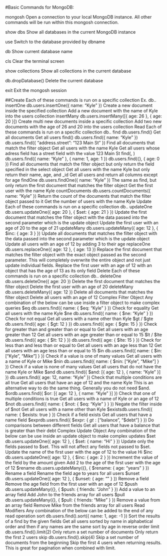 #Basic Commands for MongoDB:

mongosh
Open a connection to your local MongoDB instance. All other commands
will be run within this mongosh connection.

show dbs
Show all databases in the current MongoDB instance

use <dbname>
Switch to the database provided by dbname

db
Show current database name

cls
Clear the terminal screen

show collections
Show all collections in the current database

db.dropDatabase() 
Delete the current database

exit 
Exit the mongosh session

##Create
Each of these commands is run on a specific collection
Ex. db.<collectionName>.<command>
insertOne
db.users.insertOne({ name: “Kyle” })
Create a new document inside the specified collection
Add a new document with the name of Kyle into the users collection
insertMany
db.users.insertMany([{ age: 26 }, { age: 20 }])
Create multi new documents inside a specific collection
Add two new documents with the age of 26 and 20 into the users collection
Read
Each of these commands is run on a specific collection
db.<collectionName>.<command>
find
db.users.find()
Get all documents
Get all users
find(<filterObject>)
db.users.find({ name: “Kyle” })
db.users.find({ “address.street”: “123 Main St” })
Find all documents that match the filter object
Get all users with the name Kyle
Get all users whose adress field has a street field with the value 123 Main St
find(<filterObject>, <selectObject>)
db.users.find({ name: “Kyle” }, { name: 1, age: 1 })
db.users.find({}, { age: 0 })
Find all documents that match the filter object but only
return the field specified in the select object
Get all users with the name Kyle but only return their name, age, and _id
Get all users and return all columns except for age
findOne
db.users.findOne({ name: “Kyle” })
The same as find, but only return the first document that
matches the filter object
Get the first user with the name Kyle
countDocuments
db.users.countDocuments({ name: “Kyle” })
Return the count of the documents that match the filter
object passed to it
Get the number of users with the name Kyle
Update
Each of these commands is run on a specific collection
db.<collectionName>.<command>
updateOne
db.users.updateOne({ age: 20 }, { $set: { age: 21 } })
Update the first document that matches the filter object
with the data passed into the second parameter which is the
update object
Update the first user with an age of 20 to the age of 21
updateMany
db.users.updateMany({ age: 12 }, { $inc: { age: 3 } })
Update all documents that matches the filter object with the
data passed into the second parameter which is the update
object
Update all users with an age of 12 by adding 3 to their age
replaceOne
db.users.replaceOne({ age: 12 }, { age: 13 })
Replace the first document that matches the filter object
with the exact object passed as the second parameter. This
will completely overwrite the entire object and not just
update individual fields. Replace the first user with an age of 12 with an object that has the age of 13 as
its only field
Delete
Each of these commands is run on a specific collection
db.<collectionName>.<command>
deleteOne
db.users.deleteOne({ age: 20 })
Delete the first document that matches the filter object
Delete the first user with an age of 20
deleteMany
db.users.deleteMany({ age: 12 })
Delete all documents that matches the filter object
Delete all users with an age of 12
Complex Filter Object
Any combination of the below can be use inside a filter object to make complex queries
$eq
db.users.find({ name: { $eq: “Kyle” } })
Check for equality
Get all users with the name Kyle
$ne
db.users.find({ name: { $ne: “Kyle” } })
Check for not equal
Get all users with a name other than Kyle
$gt / $gte
db.users.find({ age: { $gt: 12 } })
db.users.find({ age: { $gte: 15 } })
Check for greater than and greater than or equal to
Get all users with an age greater than 12
Get all users with an age greater than or equal to 15
$lt / $lte
db.users.find({ age: { $lt: 12 } })
db.users.find({ age: { $lte: 15 } })
Check for less than and less than or equal to
Get all users with an age less than 12
Get all users with an age less than or equal to 15
$in
db.users.find({ name: { $in: [“Kyle”, “Mike”] } })
Check if a value is one of many values
Get all users with a name of Kyle or Mike
$nin
db.users.find({ name: { $nin: [“Kyle”, “Mike”] } })
Check if a value is none of many values
Get all users that do not have the name Kyle or Mike
$and
db.users.find({ $and: [{ age: 12 }, { name: “Kyle” }] })
db.users.find({ age: 12, name: “Kyle” })
Check that multiple conditions are all true
Get all users that have an age of 12 and the name Kyle
This is an alternative way to do the same thing. Generally you do not need $and.
$ordb.users.find({ $or: [{ age: 12 }, { name: “Kyle” }] })
Check that one of multiple conditions is true
Get all users with a name of Kyle or an age of 12
$not
db.users.find({ name: { $not: { $eq: “Kyle” } } })
Negate the filter inside of $not
Get all users with a name other than Kyle
$existsdb.users.find({ name: { $exists: true } })
Check if a field exists
Get all users that have a name field
$exprdb.users.find({ $expr: { $gt: [“$balance”, “$debt”] } })
Do comparisons between different fields
Get all users that have a balance that is greater than their debt
Complex Update Object
Any combination of the below can be use inside an update object to make complex updates
$set
db.users.updateOne({ age: 12 }, { $set: { name: “Hi” } })
Update only the fields passed to $set. This will not affect
any fields not passed to $set.
Update the name of the first user with the age of 12 to the value Hi
$inc
db.users.updateOne({ age: 12 }, { $inc: { age: 2 } })
Increment the value of the field by the amount given
Add 2 to the age of the first user with the age of 12
$rename
db.users.updateMany({}, { $rename: { age: “years” } })
Rename a field
Rename the field age to years for all users
$unset
db.users.updateOne({ age: 12 }, { $unset: { age: “” } })
Remove a field
Remove the age field from the first user with an age of 12
$push
db.users.updateMany({}, { $push: { friends: “John” } })
Add a value to an array field
Add John to the friends array for all users
$pull
db.users.updateMany({}, { $pull: { friends: “Mike” } })
Remove a value from an array field
Remove Mike from the friends array for all users
Read Modifiers
Any combination of the below can be added to the end of any read operation
sort
db.users.find().sort({ name: 1, age: -1 })
Sort the results of a find by the given fields
Get all users sorted by name in alphabetical order and then if any names are the
same sort by age in reverse order
limit
db.users.find().limit(2)
Only return a set number of documents
Only return the first 2 users
skip
db.users.find().skip(4)
Skip a set number of documents from the beginning
Skip the first 4 users when returning results. This is great for pagination when
combined with limit.
